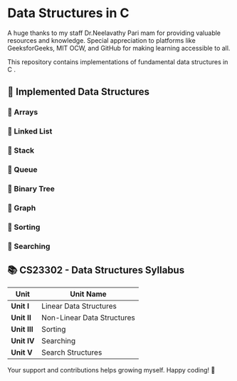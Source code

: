 # Data Structures in C

A huge thanks to my staff Dr.Neelavathy Pari mam for providing valuable resources and knowledge. Special appreciation to platforms like GeeksforGeeks, MIT OCW, and GitHub for making learning accessible to all.

This repository contains implementations of fundamental data structures in C .

## 📌 Implemented Data Structures

### 🔹 Arrays
### 🔹 Linked List
### 🔹 Stack
### 🔹 Queue
### 🔹 Binary Tree
### 🔹 Graph
### 🔹 Sorting
### 🔹 Searching


## 📚 CS23302 - Data Structures Syllabus

| **Unit**      | **Unit Name**                  |
|---------------|--------------------------------|
| **Unit I**    | Linear Data Structures         |
| **Unit II**   | Non-Linear Data Structures     |
| **Unit III**  | Sorting                        |
| **Unit IV**   | Searching                      |
| **Unit V**    | Search Structures              |

  


Your support and contributions helps growing myself. Happy coding! 🚀
